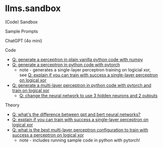 # llms.sandbox

(Code) Sandbox



Sample Prompts


ChatGPT (4o mini)

Code

- [Q: generate a perceptron in plain vanilla python code with numpy](perceptron/)
- [Q: generate a perceptron in python code with pytorch](perceptron-pytorch/)
   - note - generates a single-layer perceptron training on logicial xor, see [Q: explain if you can train with success a single-layer perceptron on logical xor](non-linear/)
- [Q: generate a multi-layer perceptron in python code with pytorch and train on logical xor](perceptron-pytorch-v2)
  - [Q: change the neural network to use 3 hidden neurons and 2 outputs](perceptron-pytorch-v2b/)



Theory

- [Q: what's the difference between gpt and bert neural networks?](gpt-vs-bert/)
- [Q: explain if you can train with success a single-layer perceptron on logical xor](non-linear/)
- [Q: what is the best multi-layer perceptron configuration to train with success a perceptron on logical xor](xor-model/)
  - note - includes running sample code in python with pytorch!



